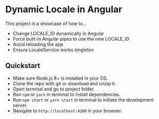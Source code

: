 # Dynamic Locale in Angular

This project is a showcase of how to...

* Change LOCALE_ID dynamically in Angular
* Force built-in Angular pipes to use the new LOCALE_ID
* Avoid reloading the app
* Ensure LocaleService works singleton

## Quickstart

* Make sure Node.js 8+ is installed in your OS.
* Clone the repo with git or download and unzip it.
* Open terminal and go to project folder.
* Run `npm` or `yarn` in terminal to install dependencies.
* Run `npm start` or `yarn start` in terminal to initiate the development server.
* Navigate to `http://localhost:4200` in your browser.
